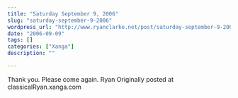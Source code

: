 ```yaml
---
title: "Saturday September 9, 2006"
slug: "saturday-september-9-2006"
wordpress_url: "http://www.ryanclarke.net/post/saturday-september-9-2006/"
date: "2006-09-09"
tags: []
categories: ["Xanga"]
description: ""

---
```


Thank you. Please come again.
Ryan
Originally posted at classicalRyan.xanga.com
